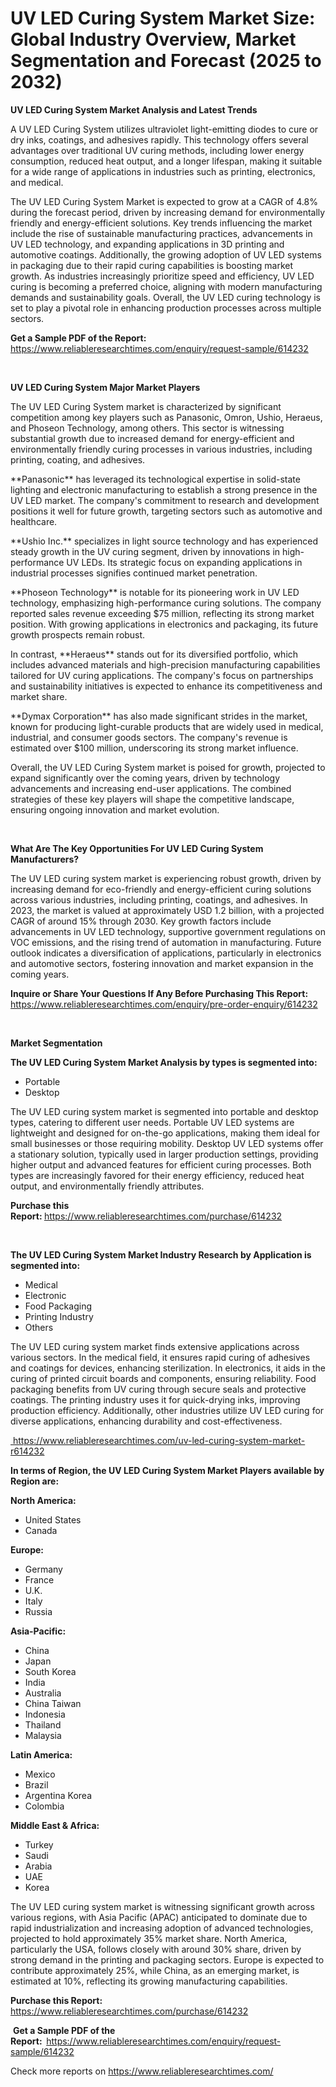 <p><h1>UV LED Curing System Market Size: Global Industry Overview, Market Segmentation and Forecast (2025 to 2032)</h1></p><p><strong>UV LED Curing System Market Analysis and Latest Trends</strong></p>
<p><p>A UV LED Curing System utilizes ultraviolet light-emitting diodes to cure or dry inks, coatings, and adhesives rapidly. This technology offers several advantages over traditional UV curing methods, including lower energy consumption, reduced heat output, and a longer lifespan, making it suitable for a wide range of applications in industries such as printing, electronics, and medical. </p><p>The UV LED Curing System Market is expected to grow at a CAGR of 4.8% during the forecast period, driven by increasing demand for environmentally friendly and energy-efficient solutions. Key trends influencing the market include the rise of sustainable manufacturing practices, advancements in UV LED technology, and expanding applications in 3D printing and automotive coatings. Additionally, the growing adoption of UV LED systems in packaging due to their rapid curing capabilities is boosting market growth. As industries increasingly prioritize speed and efficiency, UV LED curing is becoming a preferred choice, aligning with modern manufacturing demands and sustainability goals. Overall, the UV LED curing technology is set to play a pivotal role in enhancing production processes across multiple sectors.</p></p>
<p><strong>Get a Sample PDF of the Report:&nbsp;</strong> <a href="https://www.reliableresearchtimes.com/enquiry/request-sample/614232?utm_campaign=3087&utm_medium=2&utm_source=Github&utm_content=ia&utm_term=24032025&utm_id=uv-led-curing-system">https://www.reliableresearchtimes.com/enquiry/request-sample/614232</a></p>
<p>&nbsp;</p>
<p><strong>UV LED Curing System Major Market Players</strong></p>
<p><p>The UV LED Curing System market is characterized by significant competition among key players such as Panasonic, Omron, Ushio, Heraeus, and Phoseon Technology, among others. This sector is witnessing substantial growth due to increased demand for energy-efficient and environmentally friendly curing processes in various industries, including printing, coating, and adhesives.</p><p>**Panasonic** has leveraged its technological expertise in solid-state lighting and electronic manufacturing to establish a strong presence in the UV LED market. The company's commitment to research and development positions it well for future growth, targeting sectors such as automotive and healthcare.</p><p>**Ushio Inc.** specializes in light source technology and has experienced steady growth in the UV curing segment, driven by innovations in high-performance UV LEDs. Its strategic focus on expanding applications in industrial processes signifies continued market penetration.</p><p>**Phoseon Technology** is notable for its pioneering work in UV LED technology, emphasizing high-performance curing solutions. The company reported sales revenue exceeding $75 million, reflecting its strong market position. With growing applications in electronics and packaging, its future growth prospects remain robust.</p><p>In contrast, **Heraeus** stands out for its diversified portfolio, which includes advanced materials and high-precision manufacturing capabilities tailored for UV curing applications. The company's focus on partnerships and sustainability initiatives is expected to enhance its competitiveness and market share.</p><p>**Dymax Corporation** has also made significant strides in the market, known for producing light-curable products that are widely used in medical, industrial, and consumer goods sectors. The company's revenue is estimated over $100 million, underscoring its strong market influence.</p><p>Overall, the UV LED Curing System market is poised for growth, projected to expand significantly over the coming years, driven by technology advancements and increasing end-user applications. The combined strategies of these key players will shape the competitive landscape, ensuring ongoing innovation and market evolution.</p></p>
<p>&nbsp;</p>
<p><strong>What Are The Key Opportunities For UV LED Curing System Manufacturers?</strong></p>
<p><p>The UV LED curing system market is experiencing robust growth, driven by increasing demand for eco-friendly and energy-efficient curing solutions across various industries, including printing, coatings, and adhesives. In 2023, the market is valued at approximately USD 1.2 billion, with a projected CAGR of around 15% through 2030. Key growth factors include advancements in UV LED technology, supportive government regulations on VOC emissions, and the rising trend of automation in manufacturing. Future outlook indicates a diversification of applications, particularly in electronics and automotive sectors, fostering innovation and market expansion in the coming years.</p></p>
<p><strong>Inquire or Share Your Questions If Any Before Purchasing This Report:</strong> <a href="https://www.reliableresearchtimes.com/enquiry/pre-order-enquiry/614232?utm_campaign=3087&utm_medium=2&utm_source=Github&utm_content=ia&utm_term=24032025&utm_id=uv-led-curing-system">https://www.reliableresearchtimes.com/enquiry/pre-order-enquiry/614232</a></p>
<p>&nbsp;</p>
<p><strong>Market Segmentation</strong></p>
<p><strong>The UV LED Curing System Market Analysis by types is segmented into:</strong></p>
<p><ul><li>Portable</li><li>Desktop</li></ul></p>
<p><p>The UV LED curing system market is segmented into portable and desktop types, catering to different user needs. Portable UV LED systems are lightweight and designed for on-the-go applications, making them ideal for small businesses or those requiring mobility. Desktop UV LED systems offer a stationary solution, typically used in larger production settings, providing higher output and advanced features for efficient curing processes. Both types are increasingly favored for their energy efficiency, reduced heat output, and environmentally friendly attributes.</p></p>
<p><strong>Purchase this Report:&nbsp;</strong><a href="https://www.reliableresearchtimes.com/purchase/614232?utm_campaign=3087&utm_medium=2&utm_source=Github&utm_content=ia&utm_term=24032025&utm_id=uv-led-curing-system">https://www.reliableresearchtimes.com/purchase/614232</a></p>
<p>&nbsp;</p>
<p><strong>The UV LED Curing System Market Industry Research by Application is segmented into:</strong></p>
<p><ul><li>Medical</li><li>Electronic</li><li>Food Packaging</li><li>Printing Industry</li><li>Others</li></ul></p>
<p><p>The UV LED curing system market finds extensive applications across various sectors. In the medical field, it ensures rapid curing of adhesives and coatings for devices, enhancing sterilization. In electronics, it aids in the curing of printed circuit boards and components, ensuring reliability. Food packaging benefits from UV curing through secure seals and protective coatings. The printing industry uses it for quick-drying inks, improving production efficiency. Additionally, other industries utilize UV LED curing for diverse applications, enhancing durability and cost-effectiveness.</p></p>
<p><a href="https://www.reliableresearchtimes.com/uv-led-curing-system-market-r614232?utm_campaign=3087&utm_medium=2&utm_source=Github&utm_content=ia&utm_term=24032025&utm_id=uv-led-curing-system">&nbsp;https://www.reliableresearchtimes.com/uv-led-curing-system-market-r614232</a></p>
<p><strong>In terms of Region, the UV LED Curing System Market Players available by Region are:</strong></p>
<p>
    <p> <strong> North America: </strong>
        <ul>
            <li>United States</li>
            <li>Canada</li>
        </ul>
        </p> 
    <p> <strong> Europe: </strong>
        <ul>
            <li>Germany</li>
            <li>France</li>
            <li>U.K.</li>
            <li>Italy</li>
            <li>Russia</li>
        </ul>
        </p> 
    <p> <strong> Asia-Pacific: </strong>
        <ul>
            <li>China</li>
            <li>Japan</li>
            <li>South Korea</li>
            <li>India</li>
            <li>Australia</li>
            <li>China Taiwan</li>
            <li>Indonesia</li>
            <li>Thailand</li>
            <li>Malaysia</li>
        </ul>
        </p> 
    <p> <strong> Latin America: </strong>
        <ul>
            <li>Mexico</li>
            <li>Brazil</li>
            <li>Argentina Korea</li>
            <li>Colombia</li>
        </ul>
        </p> 
    <p> <strong> Middle East & Africa: </strong>
        <ul>
            <li>Turkey</li>
            <li>Saudi</li>
            <li>Arabia</li>
            <li>UAE</li>
            <li>Korea</li>
        </ul>
    </p>
    </p>
<p><p>The UV LED curing system market is witnessing significant growth across various regions, with Asia Pacific (APAC) anticipated to dominate due to rapid industrialization and increasing adoption of advanced technologies, projected to hold approximately 35% market share. North America, particularly the USA, follows closely with around 30% share, driven by strong demand in the printing and packaging sectors. Europe is expected to contribute approximately 25%, while China, as an emerging market, is estimated at 10%, reflecting its growing manufacturing capabilities.</p></p>
<p><strong>Purchase this Report: </strong><a href="https://www.reliableresearchtimes.com/purchase/614232?utm_campaign=3087&utm_medium=2&utm_source=Github&utm_content=ia&utm_term=24032025&utm_id=uv-led-curing-system">https://www.reliableresearchtimes.com/purchase/614232</a></p>
<p>&nbsp;<strong>Get a Sample PDF of the Report:&nbsp;&nbsp;</strong><a href="https://www.reliableresearchtimes.com/enquiry/request-sample/614232?utm_campaign=3087&utm_medium=2&utm_source=Github&utm_content=ia&utm_term=24032025&utm_id=uv-led-curing-system">https://www.reliableresearchtimes.com/enquiry/request-sample/614232</a></p>
<p><strong></strong></p>
<p>Check more reports on <a href="https://www.reliableresearchtimes.com/?utm_campaign=3087&utm_medium=2&utm_source=Github&utm_content=ia&utm_term=24032025&utm_id=uv-led-curing-system">https://www.reliableresearchtimes.com/</a></p>